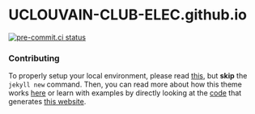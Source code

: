 # UCLOUVAIN-CLUB-ELEC.github.io

[![pre-commit.ci status](https://results.pre-commit.ci/badge/github/UCLOUVAIN-CLUB-ELEC/UCLOUVAIN-CLUB-ELEC.github.io/main.svg)](https://results.pre-commit.ci/latest/github/UCLOUVAIN-CLUB-ELEC/UCLOUVAIN-CLUB-ELEC.github.io/main)

### Contributing

To properly setup your local environment, please read [this](https://docs.github.com/en/pages/setting-up-a-github-pages-site-with-jekyll/creating-a-github-pages-site-with-jekyll), but **skip** the `jekyll new` command. Then, you can read more about how this theme works [here](https://github.com/chrisrhymes/bulma-clean-theme/blob/master/README.md#usage) or learn with examples by directly looking at the [code](https://github.com/chrisrhymes/bulma-clean-theme) that generates [this website](http://www.csrhymes.com/bulma-clean-theme/).
